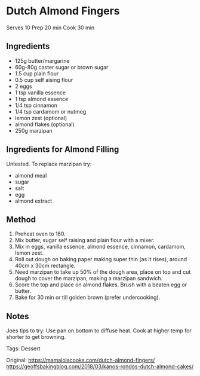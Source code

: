 # Dutch Almond Fingers

Serves 10
Prep 20 min 
Cook 30 min

## Ingredients

* 125g butter/margarine
* 60g-80g caster sugar or brown sugar
* 1.5 cup plain flour
* 0.5 cup self aising flour 
* 2 eggs
* 1 tsp vanilla essence
* 1 tsp almond essence
* 1/4 tsp cinnamon
* 1/4 tsp cardamom or nutmeg
* lemon zest (optional)
* almond flakes (optional)
* 250g marzipan

## Ingredients for Almond Filling

Untested. To replace marzipan try:

* almond meal
* sugar
* salt
* egg
* almond extract

## Method

1. Preheat oven to 160.
2. Mix butter, sugar self raising and plain flour with a mixer.
3. Mix in eggs, vanilla essence, almond essence, cinnamon, cardamom, lemon zest.
4. Roll out dough on baking paper making super thin (as it rises), around 40cm x 30cm rectangle.
5. Need marzipan to take up 50% of the dough area, place on top and cut dough to cover the marzipan, making a marzipan sandwich.
6. Score the top and place on almond flakes. Brush with a beaten egg or butter.
7. Bake for 30 min or till golden brown (prefer undercooking).

## Notes

Joes tips to try: Use pan on bottom to diffuse heat. Cook at higher temp for shorter to get browning.

Tags: Dessert

Original: https://mamalolacooks.com/dutch-almond-fingers/
https://geoffsbakingblog.com/2018/03/kanos-rondos-dutch-almond-cakes/
